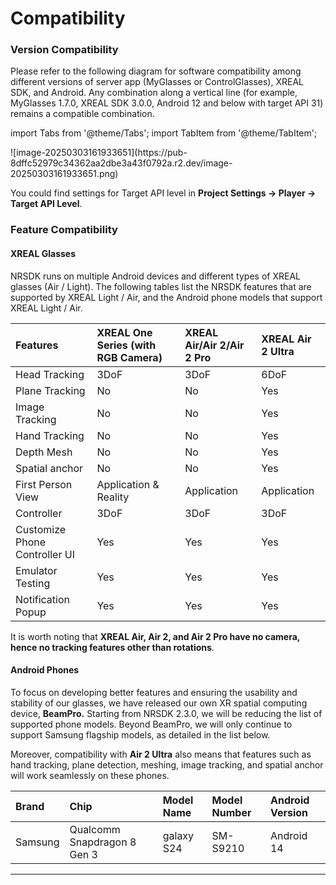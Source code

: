 # Compatibility

### Version Compatibility

Please refer to the following diagram for software compatibility among different versions of server app (MyGlasses or ControlGlasses), XREAL SDK, and Android. Any combination along a vertical line (for example, MyGlasses 1.7.0, XREAL SDK 3.0.0, Android 12 and below with target API 31) remains a compatible combination.

import Tabs from '@theme/Tabs';
import TabItem from '@theme/TabItem';

<Tabs>

  <TabItem value="MyGlasses 1.7.0 & ControlGlasses 1.1.0" label="MyGlasses 1.7.0 & ControlGlasses 1.1.0">
  ![image-20250303161933651](https://pub-8dffc52979c34362aa2dbe3a43f0792a.r2.dev/image-20250303161933651.png)
  </TabItem>




</Tabs>





You could find settings for Target API level in **Project Settings -> Player -> Target API Level**.

### Feature Compatibility

#### XREAL Glasses

NRSDK runs on multiple Android devices and different types of XREAL glasses (Air / Light). The following tables list the NRSDK features that are supported by XREAL Light / Air, and the Android phone models that support XREAL Light / Air.



| Features                            | XREAL One Series  (with RGB Camera)         | XREAL Air/Air 2/Air 2 Pro | XREAL Air 2 Ultra |
| :---------------------------------- | :-------------------- | :------------------------ | :---------------- |
| Head Tracking                       | 3DoF                  | 3DoF                      | 6DoF              |
| Plane Tracking                      | No                   | No                        | Yes               |
| Image Tracking                      | No                   | No                        | Yes               |
| Hand Tracking                       | No                   | No                        | Yes               |
| Depth Mesh                          | No                   | No                        | Yes               |
| Spatial anchor                      | No                   | No                        | Yes               |
| First Person View  | Application & Reality  | Application               | Application       |
| Controller                          | 3DoF                  | 3DoF                      | 3DoF              |
| Customize Phone Controller UI       | Yes                   | Yes                       | Yes               |
| Emulator Testing                    | Yes                   | Yes                       | Yes               |
| Notification Popup                  | Yes                   | Yes                       | Yes               |


It is worth noting that **XREAL Air, Air 2, and Air 2 Pro have no camera, hence no tracking features other than rotations**. 




#### Android Phones

To focus on developing better features and ensuring the usability and stability of our glasses, we have released our own XR spatial computing device, **BeamPro.** Starting from NRSDK 2.3.0, we will be reducing the list of supported phone models. Beyond BeamPro, we will only continue to support Samsung flagship models, as detailed in the list below.

Moreover, compatibility with **Air 2 Ultra** also means that features such as hand tracking, plane detection, meshing, image tracking, and spatial anchor will work seamlessly on these phones.

| Brand   | Chip                                   | Model Name         | Model Number | Android Version |
| :------ | :------------------------------------- | :----------------- | :----------- | :-------------- |
| Samsung | Qualcomm Snapdragon 8 Gen 3            | galaxy S24         | SM-S9210     | Android 14      |

---